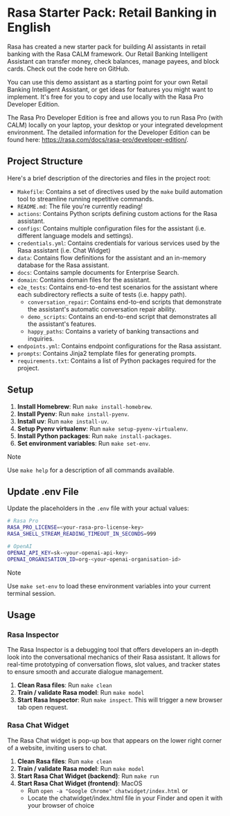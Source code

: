 # Rasa Starter Pack: Retail Banking in English

Rasa has created a new starter pack for building AI assistants in retail banking with the Rasa CALM framework.
Our Retail Banking Intelligent Assistant can transfer money, check balances, manage payees, and block cards. Check out the code here on GitHub.

You can use this demo assistant as a starting point for your own Retail Banking Intelligent Assistant, or get ideas for features you might want to implement. It's free for you to copy and use locally with the Rasa Pro Developer Edition.

The Rasa Pro Developer Edition is free and allows you to run Rasa Pro (with CALM) locally on your laptop, your desktop or your integrated development environment. The detailed information for the Developer Edition can be found here: https://rasa.com/docs/rasa-pro/developer-edition/.



## Project Structure

Here's a brief description of the directories and files in the project root:

- `Makefile`: Contains a set of directives used by the `make` build automation tool to streamline running repetitive commands.
- `README.md`: The file you're currently reading!
- `actions`: Contains Python scripts defining custom actions for the Rasa assistant.
- `configs`: Contains multiple configuration files for the assistant (i.e. different language models and settings).
- `credentials.yml`: Contains credentials for various services used by the Rasa assistant (i.e. Chat Widget)
- `data`: Contains flow definitions for the assistant and an in-memory database for the Rasa assistant.
- `docs`: Contains sample documents for Enterprise Search.
- `domain`: Contains domain files for the assistant.
- `e2e_tests`: Contains end-to-end test scenarios for the assistant where each subdirectory reflects a suite of tests (i.e. happy path).
    - `conversation_repair`: Contains end-to-end scripts that demonstrate the assistant's automatic conversation repair ability.
    - `demo_scripts`: Contains an end-to-end script that demonstrates all the assistant's features.
    - `happy_paths`: Contains a variety of banking transactions and inquiries.
- `endpoints.yml`: Contains endpoint configurations for the Rasa assistant.
- `prompts`: Contains Jinja2 template files for generating prompts.
- `requirements.txt`: Contains a list of Python packages required for the project.

## Setup

1. **Install Homebrew**: Run `make install-homebrew`.
2. **Install Pyenv**: Run `make install-pyenv`.
3. **Install uv**: Run `make install-uv`.
4. **Setup Pyenv virtualenv**: Run `make setup-pyenv-virtualenv`.
5. **Install Python packages**: Run `make install-packages`.
6. **Set environment variables**: Run `make set-env`.

> [!NOTE]
> Use `make help` for a description of all commands available.

## Update .env File

Update the placeholders in the `.env` file with your actual values:

```bash
# Rasa Pro
RASA_PRO_LICENSE=<your-rasa-pro-license-key>
RASA_SHELL_STREAM_READING_TIMEOUT_IN_SECONDS=999

# OpenAI
OPENAI_API_KEY=sk-<your-openai-api-key>
OPENAI_ORGANISATION_ID=org-<your-openai-organisation-id>
```
> [!NOTE]
> Use `make set-env` to load these environment variables into your current terminal session.

## Usage

### Rasa Inspector

The Rasa Inspector is a debugging tool that offers developers an in-depth look into the conversational mechanics of their Rasa assistant. It allows for real-time prototyping of conversation flows, slot values, and tracker states to ensure smooth and accurate dialogue management.

1. **Clean Rasa files**: Run `make clean`
2. **Train / validate Rasa model**: Run `make model`
3. **Start Rasa Inspector**: Run `make inspect`. This will trigger a new browser tab open request.

### Rasa Chat Widget

The Rasa Chat widget is pop-up box that appears on the lower right corner of a website, inviting users to chat.

1. **Clean Rasa files**: Run `make clean`
2. **Train / validate Rasa model**: Run `make model`
3. **Start Rasa Chat Widget (backend)**: Run `make run`
4. **Start Rasa Chat Widget (frontend)**: MacOS
    - Run `open -a "Google Chrome" chatwidget/index.html` or
    - Locate the chatwidget/index.html file in your Finder and open it with your browser of choice
